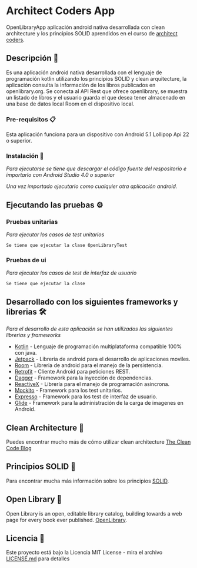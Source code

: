 # Architect Coders App

OpenLibraryApp aplicación android nativa desarrollada con clean architecture y los principios SOLID aprendidos en el curso de [architect coders](https://architectcoders.com/training-ac-apuntate/?utm_campaign=AC-PRE-PRE&utm_source=Home&utm_medium=organic&utm_term=OPT-Global&utm_content=Generalista).


## Descripción 🚀

Es una aplicación android nativa desarrollada con el lenguaje de programación kotlin utilizando los principios SOLID y clean arquitecture, la aplicación consulta la información de los libros publicados en openlibrary.org. Se conecta al API Rest que ofrece openlibrary, se muestra un listado de libros y el usuario guarda el que desea tener almacenado en una base de datos local Room en el dispositivo local.


### Pre-requisitos 📋

Esta aplicación funciona para un dispositivo con Android 5.1 Lollipop Api 22 o superior.

### Instalación 🔧

_Para ejecutarse se tiene que descargar el código fuente del respositorio e importarlo con Android Studio 4.0 o superior_

_Una vez importado ejecutarlo como cualquier otra aplicación android._

## Ejecutando las pruebas ⚙️

### Pruebas unitarias
_Para ejecutar los casos de test unitarios_

```
Se tiene que ejecutar la clase OpenLibraryTest
```
### Pruebas de ui

_Para ejecutar los casos de test de interfaz de usuario_

```
Se tiene que ejecutar la clase
```

## Desarrollado con los siguientes frameworks y librerias 🛠️

_Para el desarrollo de esta aplicación se han utilizados las siguientes librerias y frameworks_

* [Kotlin](https://kotlinlang.org/) - Lenguaje de programación multiplataforma compatible 100% con java.
* [Jetpack](https://developer.android.com/jetpack/?gclid=Cj0KCQjw2or8BRCNARIsAC_ppyZpVHLOGFt37f_cq24xTnROdOtzb8Nj8EO0KgyYoYYfmv6hDVUNfXgaAqPLEALw_wcB&gclsrc=aw.ds) - Libreria de android para el desarrollo de aplicaciones moviles.
* [Room](https://developer.android.com/topic/libraries/architecture/room?gclid=Cj0KCQjw2or8BRCNARIsAC_ppya2j7v8xNfdvbY-mR2Sj8I8FyWxdj-qdhLSSJdltjXhqirDYj4kEaAaAgy4EALw_wcB&gclsrc=aw.ds) - Libreria de android para el manejo de la persistencia.
* [Retrofit](https://square.github.io/retrofit/) - Cliente Android para peticiones REST.
* [Dagger](https://dagger.dev/) - Framework para la inyección de dependencias.
* [ReactiveX](https://dagger.dev/) - Librería para el manejo de programación asincrona.
* [Mockito](https://site.mockito.org/) - Framework para los test unitarios.
* [Expresso](https://developer.android.com/training/testing/espresso) - Framework para los test de interfaz de usuario.
* [Glide](https://github.com/bumptech/glide) - Framework para la administración de la carga de imagenes en Android.

## Clean Architecture 📖

Puedes encontrar mucho más de cómo utilizar clean architecture [The Clean Code Blog](https://blog.cleancoder.com/uncle-bob/2012/08/13/the-clean-architecture.html)

## Principios SOLID 📌

Para encontrar mucha más información sobre los principios [SOLID](https://es.wikipedia.org/wiki/SOLID).

## Open Library 📖

Open Library is an open, editable library catalog, building towards a web page for every book ever published. [OpenLibrary](https://openlibrary.org/).

## Licencia 📄

Este proyecto está bajo la Licencia MIT License - mira el archivo [LICENSE.md](LICENSE) para detalles

